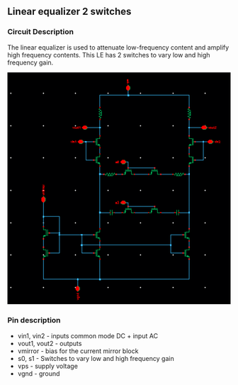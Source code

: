 ## Linear equalizer 2 switches

### Circuit Description

The linear equalizer is used to attenuate low-frequency content and amplify high frequency contents. This LE has 2 switches to vary low and high frequency gain.

![Circuit diagram](linear_equalizer_2_switches.png)

### Pin description

* vin1, vin2 - inputs common mode DC + input AC
* vout1, vout2 - outputs
* vmirror - bias for the current mirror block
* s0, s1 - Switches to vary low and high frequency gain
* vps - supply voltage
* vgnd - ground
